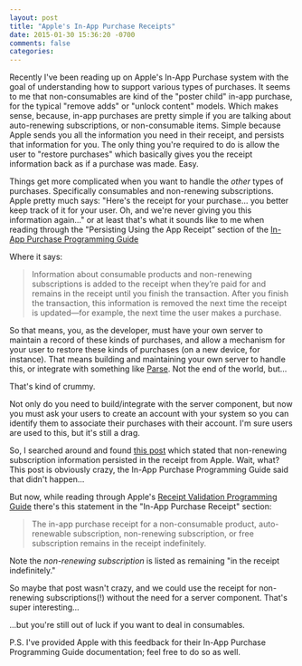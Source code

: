 ```yaml
---
layout: post
title: "Apple's In-App Purchase Receipts"
date: 2015-01-30 15:36:20 -0700
comments: false
categories: 
---
```

Recently I've been reading up on Apple's In-App Purchase system with the goal of understanding how to support various types of purchases. It seems to me that non-consumables are kind of the "poster child" in-app purchase, for the typical "remove adds" or "unlock content" models. Which makes sense, because, in-app purchases are pretty simple if you are talking about auto-renewing subscriptions, or non-consumable items. Simple because Apple sends you all the information you need in their receipt, and persists that information for you. The only thing you're required to do is allow the user to "restore purchases" which basically gives you the receipt information back as if a purchase was made. Easy.

Things get more complicated when you want to handle the *other* types of purchases. Specifically consumables and non-renewing subscriptions. Apple pretty much says: "Here's the receipt for your purchase... you better keep track of it for your user. Oh, and we're never giving you this information again..." or at least that's what it sounds like to me when reading through the "Persisting Using the App Receipt” section of the [In-App Purchase Programming  Guide](https://developer.apple.com/library/ios/documentation/NetworkingInternet/Conceptual/StoreKitGuide/Chapters/DeliverProduct.html)

 Where it says:

>Information about consumable products and non-renewing subscriptions is added to the receipt when they’re paid for and remains in the receipt until you finish the transaction. After you finish the transaction, this information is removed the next time the receipt is updated—for example, the next time the user makes a purchase.

So that means, you, as the developer, must have your own server to maintain a record of these kinds of purchases, and allow a mechanism for your user to restore these kinds of purchases (on a new device, for instance). That means building and maintaining your own server to handle this, or integrate with something like [Parse](https://parse.com). Not the end of the world, but...

That's kind of crummy.

Not only do you need to build/integrate with the server component, but now you must ask your users to create an account with your system so you can identify them to associate their purchases with their account. I'm sure users are used to this, but it's still a drag.

So, I searched around and found  [this post](http://www.progressconcepts.com/blog/non-renewing-subscription-app-purchases-ios/) which stated that non-renewing subscription information persisted in the receipt from Apple. Wait, what? This post is obviously crazy, the In-App Purchase Programming  Guide said that didn't happen...
 
But now, while reading through Apple's [Receipt Validation Programming Guide](https://developer.apple.com/library/ios/releasenotes/General/ValidateAppStoreReceipt/Chapters/ReceiptFields.html#//apple_ref/doc/uid/TP40010573-CH106-SW1) there's this statement in the "In-App Purchase Receipt" section:

> The in-app purchase receipt for a non-consumable product, auto-renewable subscription, non-renewing subscription, or free subscription remains in the receipt indefinitely.

Note the *non-renewing subscription* is listed as remaining "in the receipt indefinitely."

So maybe that post wasn't crazy, and we could use the receipt for non-renewing subscriptions(!) without the need for a server component. That's super interesting...

...but you're still out of luck if you want to deal in consumables.

P.S. I've provided Apple with this feedback for their In-App Purchase Programming  Guide documentation; feel free to do so as well. 
